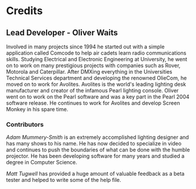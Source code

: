 # Credits

## Lead Developer - Oliver Waits
Involved in many projects since 1994 he started out with a simple application called Comcode to help air cadets learn radio communications skills. Studying Electrical and Electronic Engineering at University, he went on to work on many prestigious projects with companies such as Rover, Motorola and Caterpillar. After DMXing everything in the Universities Technical Services department and developing the renowned OlieCom, he moved on to work for Avolites. Avolites is the world's leading lighting desk manufacturer and creator of the infamous Pearl lighting console. Oliver went on to work on the Pearl software and was a key part in the Pearl 2004 software release. He continues to work for Avolites 
and develop Screen Monkey in his spare time.

### Contributors
*Adam Mummery-Smith* is an extremely accomplished lighting designer and has many shows to his name. He has now decided to specialize in video and continues to push the boundaries of what can be done with the humble projector. He has been developing software for many years and studied a degree in Computer Science.

*Matt Tugwell* has provided a huge amount of valuable feedback as a beta tester and helped to write some of the help file.
